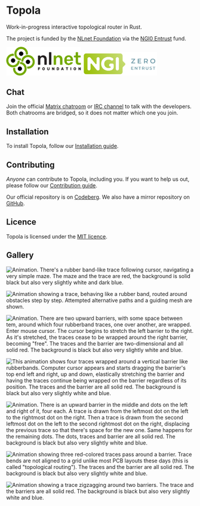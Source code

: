 # Topola

Work-in-progress interactive topological router in Rust.

The project is funded by the [NLnet Foundation](https://nlnet.nl/) via
the [NGI0 Entrust](https://nlnet.nl/entrust/) fund.

<img src="./assets/nlnet_banner.png" alt="NLnet Foundation banner" width="200"/>
<img src="./assets/ngi0_entrust_banner.svg" alt="NGI0 Entrust banner" width="200"/>

## Chat

Join the official [Matrix
chatroom](https://matrix.to/#/%23topola:tchncs.de) or [IRC
channel](https://webchat.oftc.net/?channels=#topola) to talk with the
developers. Both chatrooms are bridged, so it does not matter which one
you join.

## Installation

To install Topola, follow our [Installation guide](INSTALL.md).

## Contributing

*Anyone* can contribute to Topola, including you. If you want to help us
out, please follow our [Contribution guide](CONTRIBUTING.md).

Our official repository is on
[Codeberg](https://codeberg.org/topola/topola). We also have a mirror
repository on [GitHub](https://github.com/mikwielgus/topola).

## Licence

Topola is licensed under the [MIT licence](LICENSE).

## Gallery

![Animation. There's a rubber band-like trace following cursor,
navigating a very simple maze. The maze and the trace are red, the
background is solid black but also very slightly white and dark
blue.](./assets/interactive_routing.gif)

![Animation showing a trace, behaving like a rubber band, routed around
obstacles step by step. Attempted alternative paths and a guiding mesh
are shown.](./assets/mesh_visualization.gif)

![Animation. There are two upward barriers, with some space between tem,
around which four rubberband traces, one over another, are wrapped.
Enter mouse cursor. The cursor begins to stretch the left barrier to the
right. As it's stretched, the traces cease to be wrapped around the
right barrier, becoming "free". The traces and the barrier are
two-dimensional and all solid red. The background is black but also very
slightly white and blue.](./assets/unwrapping_bends.gif "Unwrapping
bends")

![This animation shows four traces wrapped around a vertical barrier
like rubberbands. Computer cursor appears and starts dragging the
barrier's top end left and right, up and down, elastically stretching
the barrier and having the traces continue being wrapped on the barrier
regardless of its position. The traces and the barrier are all solid
red. The background is black but also very slightly white and
blue.](./assets/dragging_with_bends.gif "Dragging with bends")

![Animation. There is an upward barrier in the middle and dots on the
left and right of it, four each. A trace is drawn from the leftmost dot
on the left to the rightmost dot on the right. Then a trace is drawn
from the second leftmost dot on the left to the second rightmost dot on
the right, displacing the previous trace so that there's space for the
new one. Same happens for the remaining dots. The dots, traces and
barrier are all solid red. The background is black but also very
slightly white and blue.](./assets/shoving_around.gif "Shoving traces
under other traces")

![Animation showing three red-colored traces pass around a barrier.
Trace bends are not aligned to a grid unlike most PCB layouts these days
(this is called "topological routing"). The traces and the barrier are
all solid red. The background is black but also very slightly white and
blue.](./assets/stacked_bends.png "Stacking bends")

![Animation showing a trace zigzagging around two barriers. The trace
and the barriers are all solid red. The background is black but also
very slightly white and blue.](./assets/zigzag.png "Zigzag")
